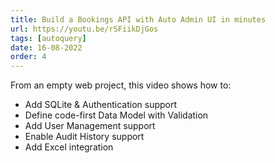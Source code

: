 ```yaml
---
title: Build a Bookings API with Auto Admin UI in minutes
url: https://youtu.be/rSFiikDjGos
tags: [autoquery]
date: 16-08-2022
order: 4
---
```


From an empty web project, this video shows how to:
- Add SQLite & Authentication support
- Define code-first Data Model with Validation
- Add User Management support
- Enable Audit History support
- Add Excel integration